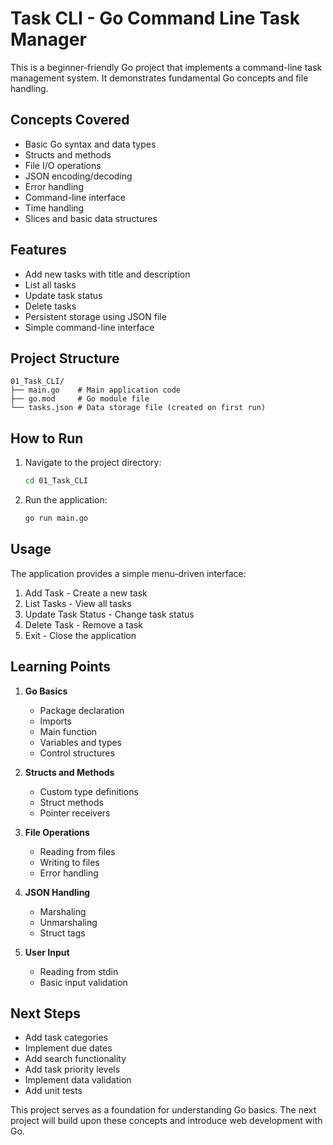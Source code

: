 # Task CLI - Go Command Line Task Manager

This is a beginner-friendly Go project that implements a command-line task management system. It demonstrates fundamental Go concepts and file handling.

## Concepts Covered
- Basic Go syntax and data types
- Structs and methods
- File I/O operations
- JSON encoding/decoding
- Error handling
- Command-line interface
- Time handling
- Slices and basic data structures

## Features
- Add new tasks with title and description
- List all tasks
- Update task status
- Delete tasks
- Persistent storage using JSON file
- Simple command-line interface

## Project Structure
```
01_Task_CLI/
├── main.go    # Main application code
├── go.mod     # Go module file
└── tasks.json # Data storage file (created on first run)
```

## How to Run
1. Navigate to the project directory:
   ```bash
   cd 01_Task_CLI
   ```

2. Run the application:
   ```bash
   go run main.go
   ```

## Usage
The application provides a simple menu-driven interface:
1. Add Task - Create a new task
2. List Tasks - View all tasks
3. Update Task Status - Change task status
4. Delete Task - Remove a task
5. Exit - Close the application

## Learning Points
1. **Go Basics**
   - Package declaration
   - Imports
   - Main function
   - Variables and types
   - Control structures

2. **Structs and Methods**
   - Custom type definitions
   - Struct methods
   - Pointer receivers

3. **File Operations**
   - Reading from files
   - Writing to files
   - Error handling

4. **JSON Handling**
   - Marshaling
   - Unmarshaling
   - Struct tags

5. **User Input**
   - Reading from stdin
   - Basic input validation

## Next Steps
- Add task categories
- Implement due dates
- Add search functionality
- Add task priority levels
- Implement data validation
- Add unit tests

This project serves as a foundation for understanding Go basics. The next project will build upon these concepts and introduce web development with Go.
